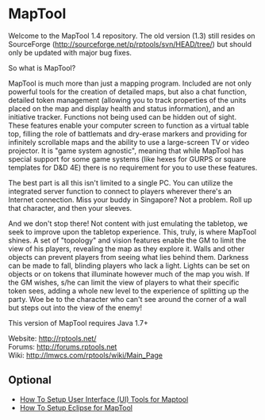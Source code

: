 MapTool
=======
Welcome to the MapTool 1.4 repository. The old version (1.3) still resides on SourceForge (http://sourceforge.net/p/rptools/svn/HEAD/tree/) but should only be updated with major bug fixes.

So what is MapTool? 

MapTool is much more than just a mapping program. Included are not only powerful tools for the creation of detailed maps, but also a chat function, detailed token management (allowing you to track properties of the units placed on the map and display health and status information), and an initiative tracker. Functions not being used can be hidden out of sight. These features enable your computer screen to function as a virtual table top, filling the role of battlemats and dry-erase markers and providing for infinitely scrollable maps and the ability to use a large-screen TV or video projector.  It is "game system agnostic", meaning that while MapTool has special support for some game systems (like hexes for GURPS or square templates for D&D 4E) there is no requirement for you to use these features.

The best part is all this isn't limited to a single PC. You can utilize the integrated server function to connect to players wherever there's an Internet connection. Miss your buddy in Singapore? Not a problem. Roll up that character, and then your sleeves.

And we don't stop there! Not content with just emulating the tabletop, we seek to improve upon the tabletop experience. This, truly, is where MapTool shines. A set of "topology" and vision features enable the GM to limit the view of his players, revealing the map as they explore it. Walls and other objects can prevent players from seeing what lies behind them. Darkness can be made to fall, blinding players who lack a light. Lights can be set on objects or on tokens that illuminate however much of the map you wish. If the GM wishes, s/he can limit the view of players to what their specific token sees, adding a whole new level to the experience of splitting up the party.  Woe be to the character who can't see around the corner of a wall but steps out into the view of the enemy!


This version of MapTool requires Java 1.7+

Website: http://rptools.net/ <br>
Forums:  http://forums.rptools.net <br>
Wiki:    http://lmwcs.com/rptools/wiki/Main_Page <br>


Optional
--------

- [How To Setup User Interface (UI) Tools for Maptool](doc/How_To_Setup_UI_Tools.md)
- [How To Setup Eclipse for MapTool](doc/How_To_Setup_Eclipse.md)
